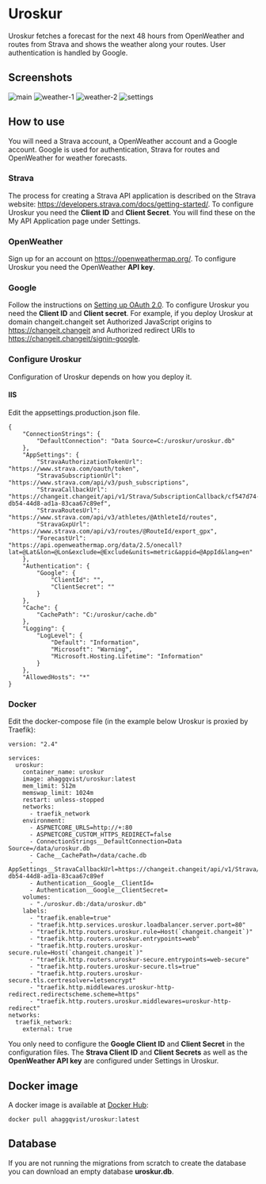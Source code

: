 # Uroskur
Uroskur fetches a forecast for the next 48 hours from OpenWeather and routes from Strava and shows the weather along your routes. User authentication is handled by Google.

## Screenshots
<img src="https://i.ibb.co/H44p4ST/main.png" alt="main" border="0">
<img src="https://i.ibb.co/NTRnmLC/weather-1.png" alt="weather-1" border="0">
<img src="https://i.ibb.co/vZbH5Xx/weather-2.png" alt="weather-2" border="0">
<img src="https://i.ibb.co/4m55pGn/settings.png" alt="settings" border="0">

## How to use
You will need a Strava account, a OpenWeather account and a Google account. Google is used for authentication, Strava for routes and OpenWeather for weather forecasts.

### Strava
The process for creating a Strava API application is described on the Strava website: https://developers.strava.com/docs/getting-started/. To configure Uroskur you need the **Client ID** and **Client Secret**. You will find these on the My API Application page under Settings.

### OpenWeather
Sign up for an account on https://openweathermap.org/. To configure Uroskur you need the OpenWeather **API key**.

### Google
Follow the instructions on [Setting up OAuth 2.0](https://support.google.com/cloud/answer/6158849?hl=en "A"). To configure Uroskur you need the **Client ID** and **Client secret**. For example, if you deploy Uroskur at domain changeit.changeit set Authorized JavaScript origins to https://changeit.changeit and Authorized redirect URIs to https://changeit.changeit/signin-google.

### Configure Uroskur
Configuration of Uroskur depends on how you deploy it.

#### IIS
Edit the appsettings.production.json file.

    {
        "ConnectionStrings": {
            "DefaultConnection": "Data Source=C:/uroskur/uroskur.db"
        },
        "AppSettings": {
            "StravaAuthorizationTokenUrl": "https://www.strava.com/oauth/token",
            "StravaSubscriptionUrl": "https://www.strava.com/api/v3/push_subscriptions",
            "StravaCallbackUrl": "https://changeit.changeit/api/v1/Strava/SubscriptionCallback/cf547d74-db54-44d8-ad1a-83caa67c89ef",
            "StravaRoutesUrl": "https://www.strava.com/api/v3/athletes/@AthleteId/routes",
            "StravaGxpUrl": "https://www.strava.com/api/v3/routes/@RouteId/export_gpx",
            "ForecastUrl": "https://api.openweathermap.org/data/2.5/onecall?lat=@Lat&lon=@Lon&exclude=@Exclude&units=metric&appid=@AppId&lang=en"
        },
        "Authentication": {
            "Google": {
                "ClientId": "",
                "ClientSecret": ""
            }
        },
        "Cache": {
            "CachePath": "C:/uroskur/cache.db"
        },
        "Logging": {
            "LogLevel": {
                "Default": "Information",
                "Microsoft": "Warning",
                "Microsoft.Hosting.Lifetime": "Information"
            }
        },
        "AllowedHosts": "*"
    }

### Docker
Edit the docker-compose file (in the example below Uroskur is proxied by Traefik):

    version: "2.4"
    
    services:
      uroskur:
        container_name: uroskur
        image: ahaggqvist/uroskur:latest
        mem_limit: 512m
        memswap_limit: 1024m
        restart: unless-stopped
        networks:
          - traefik_network
        environment:
          - ASPNETCORE_URLS=http://+:80
          - ASPNETCORE_CUSTOM_HTTPS_REDIRECT=false
          - ConnectionStrings__DefaultConnection=Data Source=/data/uroskur.db
          - Cache__CachePath=/data/cache.db
          - AppSettings__StravaCallbackUrl=https://changeit.changeit/api/v1/Strava/SubscriptionCallback/cf547d74-db54-44d8-ad1a-83caa67c89ef
          - Authentication__Google__ClientId=
          - Authentication__Google__ClientSecret=
        volumes:
          - "./uroskur.db:/data/uroskur.db"
        labels:
          - "traefik.enable=true"
          - "traefik.http.services.uroskur.loadbalancer.server.port=80"
          - "traefik.http.routers.uroskur.rule=Host(`changeit.changeit`)"
          - "traefik.http.routers.uroskur.entrypoints=web"
          - "traefik.http.routers.uroskur-secure.rule=Host(`changeit.changeit`)"
          - "traefik.http.routers.uroskur-secure.entrypoints=web-secure"
          - "traefik.http.routers.uroskur-secure.tls=true"
          - "traefik.http.routers.uroskur-secure.tls.certresolver=letsencrypt"
          - "traefik.http.middlewares.uroskur-http-redirect.redirectscheme.scheme=https"
          - "traefik.http.routers.uroskur.middlewares=uroskur-http-redirect"
    networks:
      traefik_network:
        external: true

You only need to configure the **Google Client ID** and **Client Secret** in the configuration files. The **Strava Client ID** and **Client Secrets** as well as the **OpenWeather API key** are configured under Settings in Uroskur.

## Docker image
A docker image is available at [Docker Hub](https://hub.docker.com/r/ahaggqvist/uroskur "Docker Hub"):

    docker pull ahaggqvist/uroskur:latest

## Database
If you are not running the migrations from scratch to create the database you can download an empty database **uroskur.db**.
